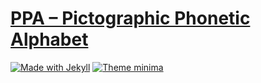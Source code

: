 # [PPA – Pictographic Phonetic Alphabet](https://ppa4ipa.github.io)

[![Made with Jekyll](https://img.shields.io/badge/jekyll-4-blue.svg)](https://jekyllrb.com)
[![Theme minima](https://img.shields.io/badge/theme-minima-blue.svg)](https://github.com/jekyll/minima)
